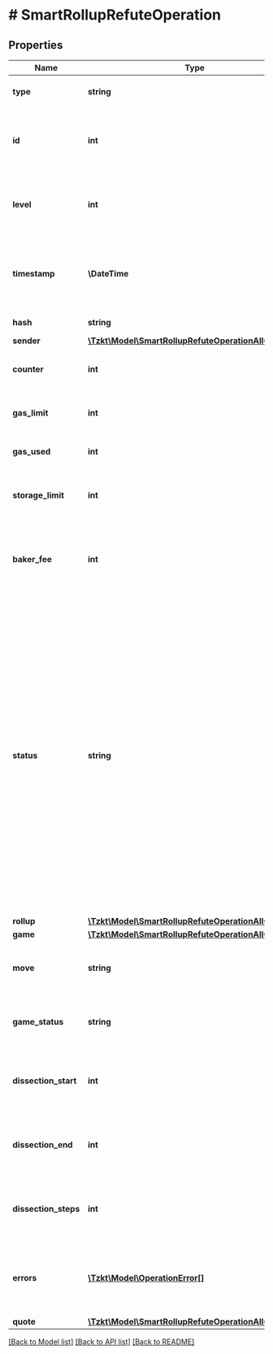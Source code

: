 # # SmartRollupRefuteOperation

## Properties

Name | Type | Description | Notes
------------ | ------------- | ------------- | -------------
**type** | **string** | Type of the operation, &#x60;sr_refute&#x60; | [optional]
**id** | **int** | Unique ID of the operation, stored in the TzKT indexer database   **[sortable]** | [optional]
**level** | **int** | The height of the block from the genesis block, in which the operation was included | [optional]
**timestamp** | **\DateTime** | Datetime of the block, in which the operation was included (ISO 8601, e.g. &#x60;2020-02-20T02:40:57Z&#x60;) | [optional]
**hash** | **string** | Hash of the operation | [optional]
**sender** | [**\Tzkt\Model\SmartRollupRefuteOperationAllOfSender**](SmartRollupRefuteOperationAllOfSender.md) |  | [optional]
**counter** | **int** | An account nonce which is used to prevent operation replay | [optional]
**gas_limit** | **int** | A cap on the amount of gas a given operation can consume | [optional]
**gas_used** | **int** | Amount of gas, consumed by the operation | [optional]
**storage_limit** | **int** | A cap on the amount of storage a given operation can consume | [optional]
**baker_fee** | **int** | Fee to the baker, produced block, in which the operation was included (micro tez) | [optional]
**status** | **string** | Operation status (&#x60;applied&#x60; - an operation applied by the node and successfully added to the blockchain, &#x60;failed&#x60; - an operation which failed with some particular error (not enough balance, gas limit, etc), &#x60;backtracked&#x60; - an operation which was successful but reverted due to one of the following operations in the same operation group was failed, &#x60;skipped&#x60; - all operations after the failed one in an operation group) | [optional]
**rollup** | [**\Tzkt\Model\SmartRollupRefuteOperationAllOfRollup**](SmartRollupRefuteOperationAllOfRollup.md) |  | [optional]
**game** | [**\Tzkt\Model\SmartRollupRefuteOperationAllOfGame**](SmartRollupRefuteOperationAllOfGame.md) |  | [optional]
**move** | **string** | Player&#39;s move (&#x60;start&#x60;, &#x60;dissection&#x60;, &#x60;proof&#x60;, &#x60;timeout&#x60;) | [optional]
**game_status** | **string** | Game status, after player&#39;s move (&#x60;ongoing&#x60;, &#x60;loser&#x60;, &#x60;draw&#x60;) | [optional]
**dissection_start** | **int** | The first tick in the dissection range. This field is &#x60;null&#x60; if &#x60;move&#x60; is not &#x60;dissection. | [optional]
**dissection_end** | **int** | The last tick in the dissection range. This field is &#x60;null&#x60; if &#x60;move&#x60; is not &#x60;dissection. | [optional]
**dissection_steps** | **int** | Total ticks in the dissection range. This field is &#x60;null&#x60; if &#x60;move&#x60; is not &#x60;dissection&#x60;. | [optional]
**errors** | [**\Tzkt\Model\OperationError[]**](OperationError.md) | List of errors provided by the node, injected the operation to the blockchain. &#x60;null&#x60; if there is no errors | [optional]
**quote** | [**\Tzkt\Model\SmartRollupRefuteOperationAllOfQuote**](SmartRollupRefuteOperationAllOfQuote.md) |  | [optional]

[[Back to Model list]](../../README.md#models) [[Back to API list]](../../README.md#endpoints) [[Back to README]](../../README.md)
